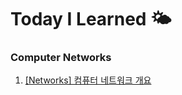 # Today I Learned 🌤️

### Computer Networks
1. [[Networks] 컴퓨터 네트워크 개요](Computer%20Networks/outline.md)
